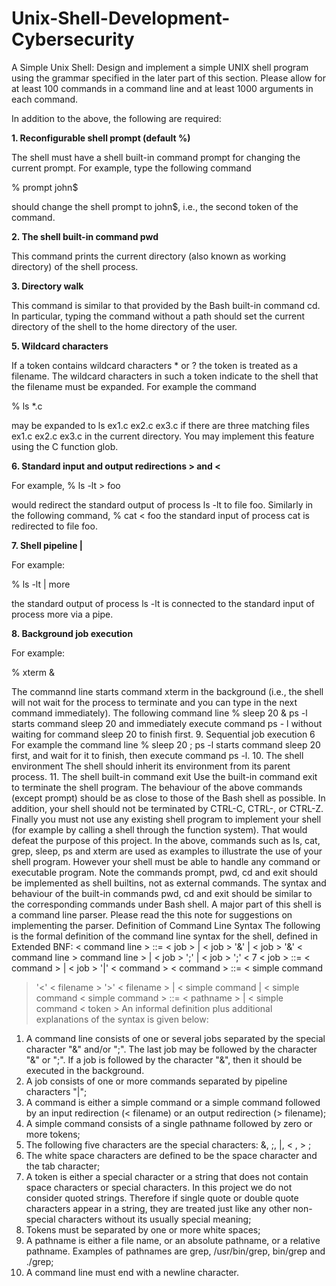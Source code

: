 # Unix-Shell-Development-Cybersecurity
A Simple Unix Shell: Design and implement a simple UNIX shell program using the grammar specified in the later part of this section. Please allow for at least 100 commands in a command line and at least 1000 arguments in each command.

In addition to the above, the following are required:

****1. Reconfigurable shell prompt (default %)****

The shell must have a shell built-in command prompt for changing the current prompt. For example, type the following command

% prompt john$

should change the shell prompt to john$, i.e., the second token of the command.


****2. The shell built-in command pwd****

This command prints the current directory (also known as working directory) of the shell process.

****3. Directory walk****

This command is similar to that provided by the Bash built-in command cd. In particular, typing the command without a path should set the current directory of the shell to the home directory of the user.

****5. Wildcard characters****

If a token contains wildcard characters * or ? the token is treated as a filename. The wildcard characters in such a token indicate to the shell that the filename must be expanded. For example the command

  % ls *.c
  
may be expanded to ls ex1.c ex2.c ex3.c if there are three matching files ex1.c ex2.c ex3.c in the current directory.
You may implement this feature using the C function glob.


****6. Standard input and output redirections > and <****

For example, % ls -lt > foo
  
would redirect the standard output of process ls -lt to file foo. Similarly in the following command,
% cat < foo
the standard input of process cat is redirected to file foo.


****7. Shell pipeline |****

For example:

  % ls -lt | more
  
the standard output of process ls -lt is connected to the standard input of process more via a pipe.


****8. Background job execution****

For example:

  % xterm &
  
The commannd line starts command xterm in the background (i.e., the shell will not wait for the process to terminate and you can type in the next command immediately). The following command line
% sleep 20 & ps -l
starts command sleep 20 and immediately execute command ps - l without waiting for command sleep 20 to finish first.
9. Sequential job execution
6
For example the command line
% sleep 20 ; ps -l
starts command sleep 20 first, and wait for it to finish, then execute command ps -l.
10. The shell environment
The shell should inherit its environment from its parent process.
11. The shell built-in command exit
Use the built-in command exit to terminate the shell program.
The behaviour of the above commands (except prompt) should be as close to those of the Bash shell as possible. In addition, your shell should not be terminated by CTRL-C, CTRL-\, or CTRL-Z.
Finally you must not use any existing shell program to implement your shell (for example by calling a shell through the function system). That would defeat the purpose of this project.
In the above, commands such as ls, cat, grep, sleep, ps and xterm are used as examples to illustrate the use of your shell program. However your shell must be able to handle any command or executable program. Note the commands prompt, pwd, cd and exit should be implemented as shell builtins, not as external commands.
The syntax and behaviour of the built-in
commands pwd, cd and exit should be similar to the corresponding commands under Bash shell.
A major part of this shell is a command line parser. Please read the this note for suggestions on implementing the parser.
Definition of Command Line Syntax
The following is the formal definition of the command line syntax for the shell, defined in Extended BNF:
< command line > ::= < job >
| < job > '&'
| < job > '&' <
command line > command line >
| < job > ';'
| < job > ';' <
7
< job > ::= < command >
| < job > '|' <
command >
< command > ::= < simple command
>
> '<' < filename >
> '>' < filename >
| < simple command
| < simple command
< simple command > ::= < pathname >
| < simple command
> < token >
An informal definition plus additional explanations of the syntax is given below:
1. A command line consists of one or several jobs separated by the special character "&" and/or ";". The last job may be followed by the character "&" or ";". If a job is followed by the character "&", then it should be executed in the background.
2. A job consists of one or more commands separated by pipeline characters "|";
3. A command is either a simple command or a simple
command followed by an input redirection (< filename) or an output redirection (> filename);
4. A simple command consists of a single pathname followed by zero or more tokens;
5. The following five characters are the special characters: &, ;, |, < , > ;
6. The white space characters are defined to be the space character and the tab character;
7. A token is either a special character or a string that does not contain space characters or special characters. In this project we do not consider quoted strings. Therefore if single quote or double quote characters appear in a string, they are treated just like any other non- special characters without its usually special meaning;
8. Tokens must be separated by one or more white spaces;
9. A pathname is either a file name, or an absolute pathname, or a relative pathname. Examples of pathnames
are grep, /usr/bin/grep, bin/grep and ./grep;
10. A command line must end with a newline character.
